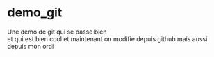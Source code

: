  
# demo_git
Une demo de git
qui se passe bien  
et qui est bien cool
et maintenant on modifie depuis github
mais aussi depuis mon ordi
